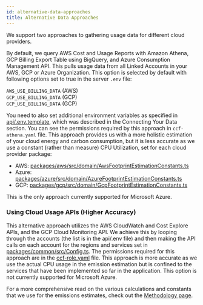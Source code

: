 ```yaml
---
id: alternative-data-approaches
title: Alternative Data Approaches
---
```


We support two approaches to gathering usage data for different cloud providers.

By default, we query AWS Cost and Usage Reports with Amazon Athena, GCP Billing Export Table using BigQuery, and Azure Consumption Management API. This pulls usage data from all Linked Accounts in your AWS, GCP or Azure Organization. This option is selected by default with following options set to true in the server `.env` file:

`AWS_USE_BILLING_DATA` (AWS)  
`GCP_USE_BILLING_DATA` (GCP)  
`GCP_USE_BILLING_DATA` (GCP)

You need to also set additional environment variables as specified in [api/.env.template](https://github.com/cloud-carbon-footprint/cloud-carbon-footprint/blob/trunk/packages/api/.env.template), which was described in the Connecting Your Data section. You can see the permissions required by this approach in `ccf-athena.yaml` file. This approach provides us with a more holistic estimation of your cloud energy and carbon consumption, but it is less accurate as we use a constant (rather than measure) CPU Utilization, set for each cloud provider package:
- AWS: [packages/aws/src/domain/AwsFootprintEstimationConstants.ts](https://github.com/cloud-carbon-footprint/cloud-carbon-footprint/blob/trunk/packages/aws/src/domain/AwsFootprintEstimationConstants.ts)
- Azure: [packages/azure/src/domain/AzureFootprintEstimationConstants.ts](https://github.com/cloud-carbon-footprint/cloud-carbon-footprint/blob/trunk/packages/azure/src/domain/AzureFootprintEstimationConstants.ts)
- GCP: [packages/gcp/src/domain/GcpFootprintEstimationConstants.ts](https://github.com/cloud-carbon-footprint/cloud-carbon-footprint/blob/trunk/packages/gcp/src/domain/GcpFootprintEstimationConstants.ts)

This is the only approach currently supported for Microsoft Azure.

### Using Cloud Usage APIs (Higher Accuracy)

This alternative approach utilizes the AWS CloudWatch and Cost Explore APIs, and the GCP Cloud Monitoring API. We achieve this by looping through the accounts (the list is in the api/.env file) and then making the API calls on each account for the regions and services set in [packages/common/src/Config.ts](https://github.com/cloud-carbon-footprint/cloud-carbon-footprint/blob/trunk/packages/common/src/Config.ts). The permissions required for this approach are in the [ccf-role.yaml](https://github.com/cloud-carbon-footprint/cloud-carbon-footprint/blob/trunk/cloudformation/ccf-role.yaml) file. This approach is more accurate as we use the actual CPU usage in the emission estimation but is confined to the services that have been implemented so far in the application. This option is not currently supported for Microsoft Azure.

For a more comprehensive read on the various calculations and constants that we use for the emissions estimates, check out the [Methodology page](methodology).
